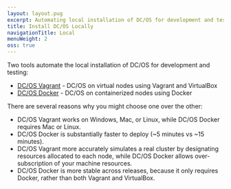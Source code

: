 ```yaml
---
layout: layout.pug
excerpt: Automating local installation of DC/OS for development and testing
title: Install DC/OS Locally
navigationTitle: Local
menuWeight: 2
oss: true
---
```


Two tools automate the local installation of DC/OS for development and testing:

- [DC/OS Vagrant](https://github.com/dcos/dcos-vagrant/) - DC/OS on virtual nodes using Vagrant and VirtualBox
- [DC/OS Docker](https://github.com/dcos/dcos-docker/) - DC/OS on containerized nodes using Docker

There are several reasons why you might choose one over the other:

- DC/OS Vagrant works on Windows, Mac, or Linux, while DC/OS Docker requires Mac or Linux.
- DC/OS Docker is substantially faster to deploy (~5 minutes vs ~15 minutes).
- DC/OS Vagrant more accurately simulates a real cluster by designating resources allocated to each node, while DC/OS Docker allows over-subscription of your machine resources.
- DC/OS Docker is more stable across releases, because it only requires Docker, rather than both Vagrant and VirtualBox.
